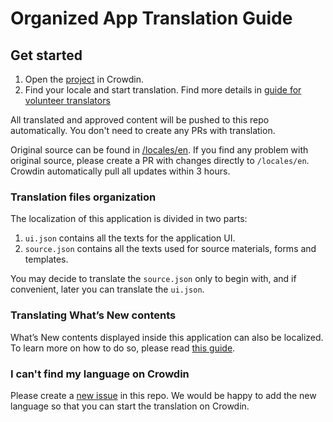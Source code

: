 # Organized App Translation Guide

## Get started

1. Open the [project](https://crowdin.com/project/cpe-sws) in Crowdin.
2. Find your locale and start translation. Find more details in [guide for volunteer translators](https://support.crowdin.com/for-volunteer-translators/)

All translated and approved content will be pushed to this repo automatically. You don't need to create any PRs with translation.

Original source can be found in [/locales/en](https://github.com/sws2apps/cpe-sws/tree/main/src/shared/locales/en). If you find any problem with original source, please create a PR with changes directly to `/locales/en`. Crowdin automatically pull all updates within 3 hours.

### Translation files organization

The localization of this application is divided in two parts:

1. `ui.json` contains all the texts for the application UI.
2. `source.json` contains all the texts used for source materials, forms and templates.

You may decide to translate the `source.json` only to begin with, and if convenient, later you can translate the `ui.json`.

### Translating What’s New contents

What’s New contents displayed inside this application can also be localized. To learn more on how to do so, please read [this guide](https://github.com/sws2apps/.github/blob/main/docs/WHATSNEW.md).

### I can't find my language on Crowdin

Please create a [new issue](https://github.com/sws2apps/cpe-sws/issues/new?template=new_language_request.yml) in this repo. We would be happy to add the new language so that you can start the translation on Crowdin.
